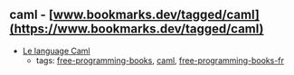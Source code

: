 caml - [www.bookmarks.dev/tagged/caml](https://www.bookmarks.dev/tagged/caml)
---
* [Le language Caml](http://caml.inria.fr)
    * tags: [free-programming-books](../tagged/free-programming-books.md), [caml](../tagged/caml.md), [free-programming-books-fr](../tagged/free-programming-books-fr.md)
